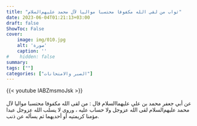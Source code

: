 ```yaml
---
title: "ثواب من لقي الله مكفوفا محتسبا مواليا لآل محمد عليهم‌السلام"
date: 2023-06-04T01:21:13+03:00
draft: false
ShowToc: False
cover:
    image: img/010.jpg
    alt: 'صورة'
    caption: ''
#    hidden: false
summary: 
tags: [""]
categories: ["الصبر والامتحانات"]
---
```

{{< youtube IABZmsmoJsk >}}  
 <br>
عن أبي جعفر محمد بن علي عليهما‌السلام قال : من لقى
الله مكفوفا محتسبا مواليا لآل محمد عليهم‌السلام لقى الله عزوجل ولا
حساب عليه ، وروى لا يسلب الله عزوجل عبدا مؤمنا كريمتيه أو أحديهما
ثم يسأله عن ذنب.


